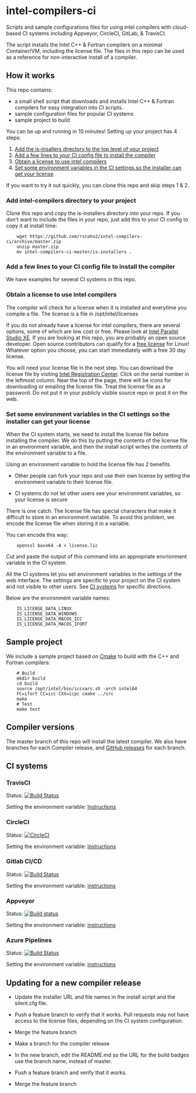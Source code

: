 # intel-compilers-ci

Scripts and sample configurations files for using intel compilers with
cloud-based CI systems including Appveyor, CircleCI, GitLab, & TravisCI.

The script installs the Intel C++ & Fortran compilers on a minimal
Container/VM, including the license file. The files in this repo can
be used as a reference for non-interactive install of a compiler.

## How it works

This repo contains:

* a small shell script that downloads and installs Intel C++ & Fortran compilers for easy integration into CI scripts.
* sample configuration files for popular CI systems
* sample project to build

You can be up and running in 10 minutes! Setting up your project has 4
steps:

1. [Add the is-insallers directory to the top level of your project](#add_directory)
2. [Add a few lines to your CI config file to install the compiler](#config_file)
3. [Obtain a license to use intel compilers](#get_license)
4. [Set some environment variables in the CI settings so the installer can get your license](#environment)

If you want to try it out quickly, you can clone this repo and skip steps 1 & 2.

### Add intel-compilers directory to your project <a name="add_directory">

Clone this repo and copy the is-installers directory into your
repo. If you don't want to include the files in your repo, just add
this to your CI config to copy it at install time:

        wget https://github.com/rscohn2/intel-compilers-ci/archive/master.zip
        unzip master.zip
        mv intel-compilers-ci-master/is-installers .

### Add a few lines to your CI config file to install the compiler <a name="config_file">

We have examples for several CI systems in this repo.

### Obtain a license to use intel compilers <a name="get_license">

The compiler will check for a license when it is installed and
everytime you compile a file. The license is a file in
/opt/intel/licenses

If you do not already have a license for intel compilers, there are
several options, some of which are low cost or free. Please look at
[Intel Parallel Studio
XE](https://software.intel.com/en-us/parallel-studio-xe/choose-download). If
you are looking at this repo, you are probably an open source
developer. Open source contributors can qualify for a [free license](
https://software.intel.com/en-us/qualify-for-free-software/opensourcecontributor)
for Linux!  Whatever option you choose, you can start immediately with
a free 30 day license. 

You will need your license file in the next step. You can download the
license file by visiting [Intel Registration
Center](https://registrationcenter.intel.com/en/products).  Click on
the serial number in the leftmost column. Near the top of the page,
there will be icons for downloading or emailing the license
file. Treat the license file as a password. Do not put it in your
publicly visible source repo or post it on the web.

### Set some environment variables in the CI settings so the installer can get your license <a name="environment">

When the CI system starts, we need to install the license file before
installing the compiler. We do this by putting the contents of the
license file in an environment variable, and then the install script writes
the contents of the environment variable to a file.

Using an environment variable to hold the license file has 2 benefits.

* Other people can fork your repo and use their own license by setting
  the environment variable to their license file.

* CI systems do not let other users see your environment variables, so
  your license is secure

There is one catch. The license file has special characters that make
it difficult to store in an environment variable. To avoid this
problem, we encode the license file when storing it in a variable.

You can encode this way:

        openssl base64 -A < license.lic

Cut and paste the output of this command into an appropriate
envrionment variable in the CI system.

All the CI systems let you set environment variables in the settings
of the web interface. The settings are specific to your project on the
CI system and not visible to other users. See [CI
systems](#CI_systems) for specific directions.

Below are the environment variable names:

        IS_LICENSE_DATA_LINUX
        IS_LICENSE_DATA_WINDOWS
        IS_LICENSE_DATA_MACOS_ICC
        IS_LICENSE_DATA_MACOS_IFORT

## Sample project

We include a sample project based on [Cmake](https://cmake.org/) to
build with the C++ and Fortran compilers:

        # Build
        mkdir build
        cd build
        source /opt/intel/bin/iccvars.sh -arch intel64
        FC=ifort CC=icc CXX=icpc cmake ../src
        make
        # Test
        make test

## Compiler versions

The master branch of this repo will install the latest compiler. We
also have branches for each Compiler release, and [GitHub
releases](https://github.com/rscohn2/intel-compilers-ci/releases) for
each branch.

## CI systems <a name="CI_systems">

### TravisCI

Status: [![Build Status](https://travis-ci.org/rscohn2/intel-compilers-ci.svg?branch=master)](https://travis-ci.org/rscohn2/intel-compilers-ci)

Setting the environment variable:
[Instructions](https://docs.travis-ci.com/user/environment-variables/#defining-variables-in-repository-settings)

### CircleCI

Status: [![CircleCI](https://circleci.com/gh/rscohn2/intel-compilers-ci/tree/master.svg?style=svg)](https://circleci.com/gh/rscohn2/intel-compilers-ci/tree/master)

Setting the environment variable:
[Instructions](https://circleci.com/docs/2.0/env-vars/#setting-an-environment-variable-in-a-project)

### Gitlab CI/CD

Status: [![Build Status](https://gitlab.com/rscohn2/intel-compilers-ci/badges/master/build.svg)](https://gitlab.com/rscohn2/intel-compilers-ci/-/jobs)

Setting the environment variable: [instructions](https://docs.gitlab.com/ee/ci/variables/#protected-variables)

### Appveyor

Status: [![Build status](https://ci.appveyor.com/api/projects/status/lhhe8c5xho1ra7kx/branch/master?svg=true)](https://ci.appveyor.com/project/rscohn2/intel-compilers-ci/branch/master)

Setting the environment variable: [instructions](https://www.appveyor.com/docs/build-configuration/#custom-environment-variables)

### Azure Pipelines

Status: [![Build Status](https://dev.azure.com/robertscohn/intel-compilers-ci/_apis/build/status/rscohn2.intel-compilers-ci?branchName=master)](https://dev.azure.com/robertscohn/intel-compilers-ci/_build/latest?definitionId=1&branchName=master)

Setting the environment variable: [instructions](https://docs.microsoft.com/en-us/azure/devops/pipelines/process/variables?view=azure-devops&tabs=designer%2Cbatch#secret-variables)

## Updating for a new compiler release

* Update the installer URL and file names in the install script and
  the silent.cfg file.

* Push a feature branch to verify that it works. Pull requests may not
  have access to the license files, depending on the CI system
  configuration.

* Merge the feature branch

* Make a branch for the compiler release

* In the new branch, edit the README.md so the URL for the build badges use the branch
  name, instead of master.

* Push a feature branch and verify that it works.

* Merge the feature branch
